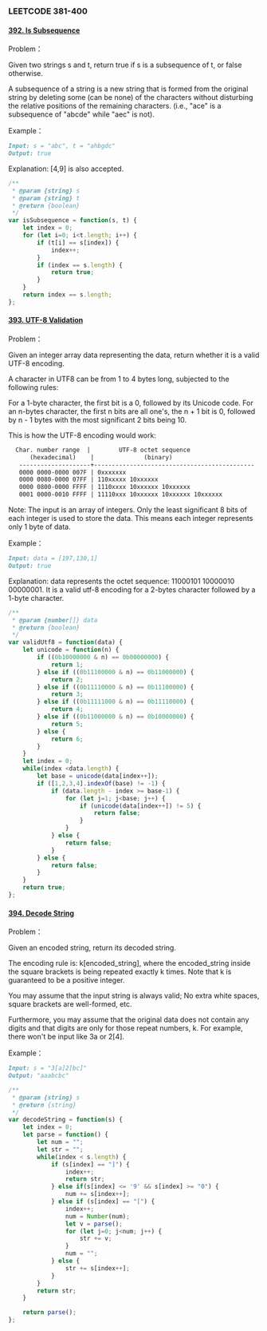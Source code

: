 ### **LEETCODE 381-400**

#### **[392. Is Subsequence](https://leetcode-cn.com/problems/is-subsequence/)**

Problem：

Given two strings s and t, return true if s is a subsequence of t, or false otherwise.

A subsequence of a string is a new string that is formed from the original string by deleting some (can be none) of the characters without disturbing the relative positions of the remaining characters. (i.e., "ace" is a subsequence of "abcde" while "aec" is not).

Example：

```markdown
Input: s = "abc", t = "ahbgdc"
Output: true
```

Explanation: [4,9] is also accepted.

```js
/**
 * @param {string} s
 * @param {string} t
 * @return {boolean}
 */
var isSubsequence = function(s, t) {
    let index = 0;
    for (let i=0; i<t.length; i++) {
        if (t[i] == s[index]) {
            index++;
        }
        if (index == s.length) {
            return true;
        }
    }
    return index == s.length;
};
```

#### **[393. UTF-8 Validation](https://leetcode-cn.com/problems/utf-8-validation/)**

Problem：

Given an integer array data representing the data, return whether it is a valid UTF-8 encoding.

A character in UTF8 can be from 1 to 4 bytes long, subjected to the following rules:

For a 1-byte character, the first bit is a 0, followed by its Unicode code.
For an n-bytes character, the first n bits are all one's, the n + 1 bit is 0, followed by n - 1 bytes with the most significant 2 bits being 10.

This is how the UTF-8 encoding would work:

```markdown
  Char. number range  |        UTF-8 octet sequence
      (hexadecimal)    |              (binary)
   --------------------+---------------------------------------------
   0000 0000-0000 007F | 0xxxxxxx
   0000 0080-0000 07FF | 110xxxxx 10xxxxxx
   0000 0800-0000 FFFF | 1110xxxx 10xxxxxx 10xxxxxx
   0001 0000-0010 FFFF | 11110xxx 10xxxxxx 10xxxxxx 10xxxxxx
```

Note: The input is an array of integers. Only the least significant 8 bits of each integer is used to store the data. This means each integer represents only 1 byte of data.

Example：

```markdown
Input: data = [197,130,1]
Output: true
```

Explanation: data represents the octet sequence: 11000101 10000010 00000001.
It is a valid utf-8 encoding for a 2-bytes character followed by a 1-byte character.

```js
/**
 * @param {number[]} data
 * @return {boolean}
 */
var validUtf8 = function(data) {
    let unicode = function(n) {
        if ((0b10000000 & n) == 0b00000000) {
            return 1;
        } else if ((0b11100000 & n) == 0b11000000) {
            return 2;
        } else if ((0b11110000 & n) == 0b11100000) {
            return 3;
        } else if ((0b11111000 & n) == 0b11110000) {
            return 4;
        } else if ((0b11000000 & n) == 0b10000000) {
            return 5;
        } else {
            return 6;
        }
    }
    let index = 0;
    while(index <data.length) {
        let base = unicode(data[index++]);
        if ([1,2,3,4].indexOf(base) != -1) {
            if (data.length - index >= base-1) {
                for (let j=1; j<base; j++) {
                    if (unicode(data[index++]) != 5) {
                        return false;
                    }
                }
            } else {
                return false;
            }
        } else {
            return false;
        }
    }
    return true;
};
```

#### **[394. Decode String](https://leetcode-cn.com/problems/decode-string/)**

Problem：

Given an encoded string, return its decoded string.

The encoding rule is: k[encoded_string], where the encoded_string inside the square brackets is being repeated exactly k times. Note that k is guaranteed to be a positive integer.

You may assume that the input string is always valid; No extra white spaces, square brackets are well-formed, etc.

Furthermore, you may assume that the original data does not contain any digits and that digits are only for those repeat numbers, k. For example, there won't be input like 3a or 2[4].

Example：

```markdown
Input: s = "3[a]2[bc]"
Output: "aaabcbc"
```

```js
/**
 * @param {string} s
 * @return {string}
 */
var decodeString = function(s) {
    let index = 0;
    let parse = function() {
        let num = "";
        let str = "";
        while(index < s.length) {
            if (s[index] == "]") {
                index++;
                return str;
            } else if(s[index] <= '9' && s[index] >= "0") {
                num += s[index++];
            } else if (s[index] == "[") {
                index++;
                num = Number(num);
                let v = parse();
                for (let j=0; j<num; j++) {
                    str += v;
                }
                num = "";
            } else {
                str += s[index++];
            }
        }
        return str;
    }

    return parse();
};
```

